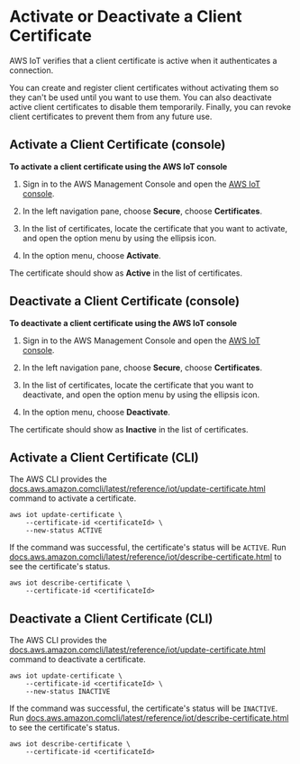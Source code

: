 # Activate or Deactivate a Client Certificate<a name="activate-or-deactivate-device-cert"></a>

AWS IoT verifies that a client certificate is active when it authenticates a connection\.

You can create and register client certificates without activating them so they can't be used until you want to use them\. You can also deactivate active client certificates to disable them temporarily\. Finally, you can revoke client certificates to prevent them from any future use\. 

## Activate a Client Certificate \(console\)<a name="activate-device-cert-console"></a>

**To activate a client certificate using the AWS IoT console**

1. Sign in to the AWS Management Console and open the [AWS IoT console](https://console.aws.amazon.com/iot/home)\.

1. In the left navigation pane, choose **Secure**, choose **Certificates**\.

1. In the list of certificates, locate the certificate that you want to activate, and open the option menu by using the ellipsis icon\.

1. In the option menu, choose **Activate**\.

The certificate should show as **Active** in the list of certificates\.

## Deactivate a Client Certificate \(console\)<a name="deactivate-device-cert-console"></a>

**To deactivate a client certificate using the AWS IoT console**

1. Sign in to the AWS Management Console and open the [AWS IoT console](https://console.aws.amazon.com/iot/home)\.

1. In the left navigation pane, choose **Secure**, choose **Certificates**\.

1. In the list of certificates, locate the certificate that you want to deactivate, and open the option menu by using the ellipsis icon\.

1. In the option menu, choose **Deactivate**\.

The certificate should show as **Inactive** in the list of certificates\.

## Activate a Client Certificate \(CLI\)<a name="activate-device-cert-cli"></a>

The AWS CLI provides the [docs.aws.amazon.comcli/latest/reference/iot/update-certificate.html](docs.aws.amazon.comcli/latest/reference/iot/update-certificate.html) command to activate a certificate\.

```
aws iot update-certificate \
    --certificate-id <certificateId> \
    --new-status ACTIVE
```

If the command was successful, the certificate's status will be `ACTIVE`\. Run [docs.aws.amazon.comcli/latest/reference/iot/describe-certificate.html](docs.aws.amazon.comcli/latest/reference/iot/describe-certificate.html) to see the certificate's status\.

```
aws iot describe-certificate \
    --certificate-id <certificateId>
```

## Deactivate a Client Certificate \(CLI\)<a name="deactivate-device-cert-cli"></a>

The AWS CLI provides the [docs.aws.amazon.comcli/latest/reference/iot/update-certificate.html](docs.aws.amazon.comcli/latest/reference/iot/update-certificate.html) command to deactivate a certificate\.

```
aws iot update-certificate \
    --certificate-id <certificateId> \
    --new-status INACTIVE
```

If the command was successful, the certificate's status will be `INACTIVE`\. Run [docs.aws.amazon.comcli/latest/reference/iot/describe-certificate.html](docs.aws.amazon.comcli/latest/reference/iot/describe-certificate.html) to see the certificate's status\.

```
aws iot describe-certificate \
    --certificate-id <certificateId>
```